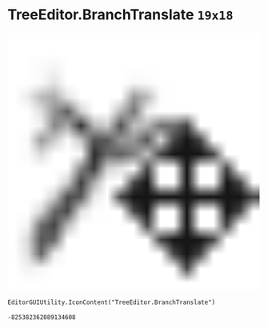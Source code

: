 # TreeEditor.BranchTranslate `19x18`
<img src="/img/TreeEditor.BranchTranslate.png" width=512 height=512>

``` CSharp
EditorGUIUtility.IconContent("TreeEditor.BranchTranslate")
```
```
-825382362089134608
```
